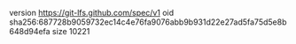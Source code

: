 version https://git-lfs.github.com/spec/v1
oid sha256:687728b9059732ec14c4e76fa9076abb9b931d22e27ad5fa75d5e8b648d94efa
size 10221
